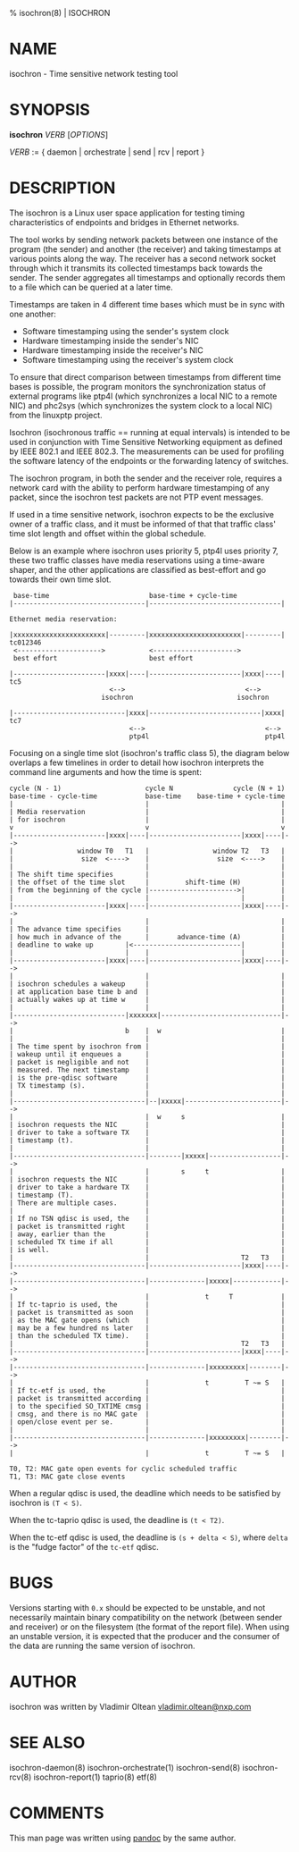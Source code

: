 % isochron(8) | ISOCHRON

NAME
====

isochron - Time sensitive network testing tool

SYNOPSIS
========

**isochron** _VERB_ \[_OPTIONS_\]

_VERB_ := { daemon | orchestrate | send | rcv | report }

DESCRIPTION
===========

The isochron is a Linux user space application for testing timing
characteristics of endpoints and bridges in Ethernet networks.

The tool works by sending network packets between one instance of the
program (the sender) and another (the receiver) and taking timestamps at
various points along the way. The receiver has a second network socket
through which it transmits its collected timestamps back towards the
sender. The sender aggregates all timestamps and optionally records them
to a file which can be queried at a later time.

Timestamps are taken in 4 different time bases which must be in sync
with one another:

  * Software timestamping using the sender's system clock
  * Hardware timestamping inside the sender's NIC
  * Hardware timestamping inside the receiver's NIC
  * Software timestamping using the receiver's system clock

To ensure that direct comparison between timestamps from different time
bases is possible, the program monitors the synchronization status of
external programs like ptp4l (which synchronizes a local NIC to a remote
NIC) and phc2sys (which synchronizes the system clock to a local NIC)
from the linuxptp project.

Isochron (isochronous traffic == running at equal intervals) is intended
to be used in conjunction with Time Sensitive Networking equipment as
defined by IEEE 802.1 and IEEE 802.3. The measurements can be used for
profiling the software latency of the endpoints or the forwarding
latency of switches.

The isochron program, in both the sender and the receiver role, requires
a network card with the ability to perform hardware timestamping of any
packet, since the isochron test packets are not PTP event messages.

If used in a time sensitive network, isochron expects to be the
exclusive owner of a traffic class, and it must be informed of that that
traffic class' time slot length and offset within the global schedule.

Below is an example where isochron uses priority 5, ptp4l uses priority
7, these two traffic classes have media reservations using a time-aware
shaper, and the other applications are classified as best-effort and go
towards their own time slot.

```
 base-time                         base-time + cycle-time
|---------------------------------|---------------------------------|

Ethernet media reservation:

|xxxxxxxxxxxxxxxxxxxxxxx|---------|xxxxxxxxxxxxxxxxxxxxxxx|---------| tc012346
 <--------------------->           <--------------------->
 best effort                       best effort

|-----------------------|xxxx|----|-----------------------|xxxx|----| tc5
                         <-->                              <-->
                       isochron                          isochron

|----------------------------|xxxx|----------------------------|xxxx| tc7
                              <-->                              <-->
                              ptp4l                             ptp4l
```

Focusing on a single time slot (isochron's traffic class 5), the diagram
below overlaps a few timelines in order to detail how isochron
interprets the command line arguments and how the time is spent:

```
cycle (N - 1)                     cycle N               cycle (N + 1)
base-time - cycle-time            base-time    base-time + cycle-time
|                                 |                                 |
| Media reservation               |                                 |
| for isochron                    |                                 |
v                                 v                                 v
|-----------------------|xxxx|----|-----------------------|xxxx|----|-->
|                window T0   T1   |                window T2   T3   |
|                 size  <---->    |                 size  <---->    |
|                                 |                                 |
| The shift time specifies        |                                 |
| the offset of the time slot     |         shift-time (H)          |
| from the beginning of the cycle |---------------------->|         |
|                                 |                       |         |
|-----------------------|xxxx|----|-----------------------|xxxx|----|-->
|                                 |                                 |
| The advance time specifies      |                                 |
| how much in advance of the      |       advance-time (A)          |
| deadline to wake up        |<---------------------------|         |
|                            |    |                       |         |
|-----------------------|xxxx|----|-----------------------|xxxx|----|-->
|                                 |                                 |
| isochron schedules a wakeup     |                                 |
| at application base time b and  |                                 |
| actually wakes up at time w     |                                 |
|                                 |                                 |
|----------------------------|xxxxxxx|------------------------------|-->
|                            b    |  w                              |
|                                 |                                 |
| The time spent by isochron from |                                 |
| wakeup until it enqueues a      |                                 |
| packet is negligible and not    |                                 |
| measured. The next timestamp    |                                 |
| is the pre-qdisc software       |                                 |
| TX timestamp (s).               |                                 |
|                                 |                                 |
|---------------------------------|--|xxxxx|------------------------|-->
|                                 |  w     s                        |
| isochron requests the NIC       |                                 |
| driver to take a software TX    |                                 |
| timestamp (t).                  |                                 |
|                                 |                                 |
|---------------------------------|--------|xxxxx|------------------|-->
|                                 |        s     t                  |
| isochron requests the NIC       |                                 |
| driver to take a hardware TX    |                                 |
| timestamp (T).                  |                                 |
| There are multiple cases.       |                                 |
|                                 |                                 |
| If no TSN qdisc is used, the    |                                 |
| packet is transmitted right     |                                 |
| away, earlier than the          |                                 |
| scheduled TX time if all        |                                 |
| is well.                        |                                 |
|                                 |                       T2   T3   |
|---------------------------------|-----------------------|xxxx|----|-->
|---------------------------------|--------------|xxxxx|------------|-->
|                                 |              t     T            |
| If tc-taprio is used, the       |                                 |
| packet is transmitted as soon   |                                 |
| as the MAC gate opens (which    |                                 |
| may be a few hundred ns later   |                                 |
| than the scheduled TX time).    |                                 |
|                                 |                       T2   T3   |
|---------------------------------|-----------------------|xxxx|----|-->
|---------------------------------|--------------|xxxxxxxxx|--------|-->
|                                 |              t         T ~= S   |
| If tc-etf is used, the          |                                 |
| packet is transmitted according |                                 |
| to the specified SO_TXTIME cmsg |                                 |
| cmsg, and there is no MAC gate  |                                 |
| open/close event per se.        |                                 |
|                                 |                                 |
|---------------------------------|--------------|xxxxxxxxx|--------|-->
|                                 |              t         T ~= S   |

T0, T2: MAC gate open events for cyclic scheduled traffic
T1, T3: MAC gate close events
```

When a regular qdisc is used, the deadline which needs to be satisfied
by isochron is `(T < S)`.

When the tc-taprio qdisc is used, the deadline is `(t < T2)`.

When the tc-etf qdisc is used, the deadline is `(s + delta < S)`, where
`delta` is the "fudge factor" of the `tc-etf` qdisc.

BUGS
====

Versions starting with `0.x` should be expected to be unstable, and not
necessarily maintain binary compatibility on the network (between sender
and receiver) or on the filesystem (the format of the report file). When
using an unstable version, it is expected that the producer and the
consumer of the data are running the same version of isochron.

AUTHOR
======

isochron was written by Vladimir Oltean <vladimir.oltean@nxp.com>

SEE ALSO
========

isochron-daemon(8)
isochron-orchestrate(1)
isochron-send(8)
isochron-rcv(8)
isochron-report(1)
taprio(8)
etf(8)

COMMENTS
========

This man page was written using [pandoc](http://pandoc.org/) by the same author.
